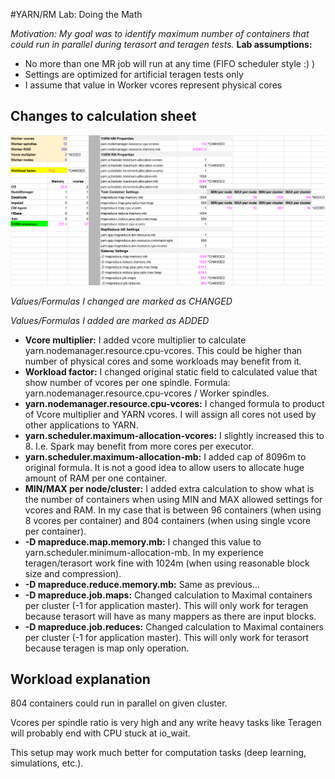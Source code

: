 #YARN/RM Lab: Doing the Math

_Motivation: My goal was to identify maximum number of containers that could run in parallel during terasort and teragen tests._
**Lab assumptions:**
- No more than one MR job will run at any time (FIFO scheduler style :) )
- Settings are optimized for artificial teragen tests only
- I assume that value in Worker vcores represent physical cores

## Changes to calculation sheet
<center><img src="1_YARNCalcs.png" /></center>

*Values/Formulas I changed are marked as CHANGED*

*Values/Formulas I added are marked as ADDED*

- **Vcore multiplier:** I added vcore multiplier to calculate yarn.nodemanager.resource.cpu-vcores. This could be higher than number of physical cores and some workloads may benefit from it.
- **Workload factor:** I changed original static field to calculated value that show number of vcores per one spindle. Formula: yarn.nodemanager.resource.cpu-vcores / Worker spindles.
- **yarn.nodemanager.resource.cpu-vcores:** I changed formula to product of Vcore multiplier and YARN vcores. I will assign all cores not used by other applications to YARN.
- **yarn.scheduler.maximum-allocation-vcores:** I slightly increased this to 8. I.e. Spark may benefit from more cores per executor.  
- **yarn.scheduler.maximum-allocation-mb:** I added cap of 8096m to original formula. It is not a good idea to allow users to allocate huge amount of RAM per one container.
- **MIN/MAX per node/cluster:** I added extra calculation to show what is the number of containers when using MIN and MAX allowed settings for vcores and RAM. In my case that is between 96 containers (when using 8 vcores per container) and 804 containers (when using single vcore per container).
- **-D mapreduce.map.memory.mb:** I changed this value to yarn.scheduler.minimum-allocation-mb. In my experience teragen/terasort work fine with 1024m (when using reasonable block size and compression).
- **-D mapreduce.reduce.memory.mb:** Same as previous...
- **-D mapreduce.job.maps:** Changed calculation to Maximal containers per cluster (-1 for application master). This will only work for teragen because terasort will have as many mappers as there are input blocks.
- **-D mapreduce.job.reduces:** Changed calculation to Maximal containers per cluster (-1 for application master). This will only work for terasort because teragen is map only operation. 
  
## Workload explanation

804 containers could run in parallel on given cluster.

Vcores per spindle ratio is very high and any write heavy tasks like Teragen will probably end with CPU stuck at io_wait.

This setup may work much better for computation tasks (deep learning, simulations, etc.).

  
